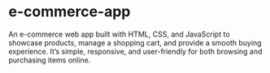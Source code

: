 # e-commerce-app
An e-commerce web app built with HTML, CSS, and JavaScript to showcase products, manage a shopping cart, and provide a smooth buying experience. It’s simple, responsive, and user-friendly for both browsing and purchasing items online.
